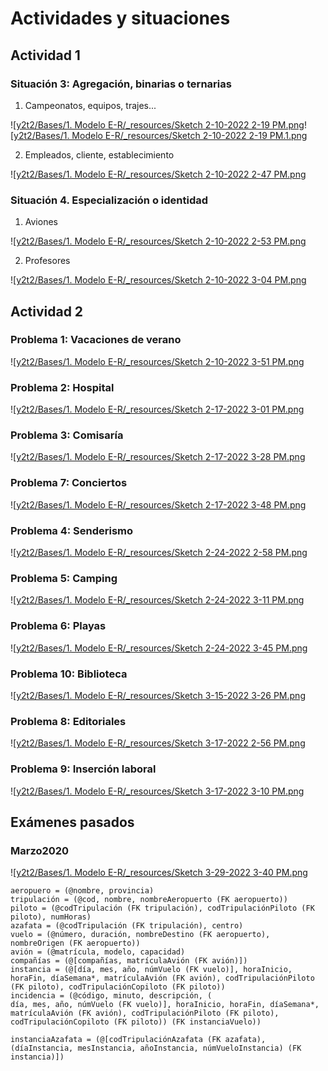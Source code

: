 
# Actividades y situaciones
## Actividad 1

### Situación 3: Agregación, binarias o ternarias

1. Campeonatos, equipos, trajes...

![[y2t2/Bases/1. Modelo E-R/_resources/Sketch 2-10-2022 2-19 PM.png](_resources/Sketch%202-10-2022%202-19%20PM.png)![[y2t2/Bases/1. Modelo E-R/_resources/Sketch 2-10-2022 2-19 PM.1.png](_resources/Sketch%202-10-2022%202-19%20PM.1.png)


2. Empleados, cliente, establecimiento

![[y2t2/Bases/1. Modelo E-R/_resources/Sketch 2-10-2022 2-47 PM.png](_resources/Sketch%202-10-2022%202-47%20PM.png)


### Situación 4. Especialización o identidad

1. Aviones

![[y2t2/Bases/1. Modelo E-R/_resources/Sketch 2-10-2022 2-53 PM.png](_resources/Sketch%202-10-2022%202-53%20PM.png)

2. Profesores

![[y2t2/Bases/1. Modelo E-R/_resources/Sketch 2-10-2022 3-04 PM.png](_resources/Sketch%202-10-2022%203-04%20PM.png)


## Actividad 2

### Problema 1: Vacaciones de verano

![[y2t2/Bases/1. Modelo E-R/_resources/Sketch 2-10-2022 3-51 PM.png](_resources/Sketch%202-10-2022%203-51%20PM.png)


### Problema 2: Hospital

![[y2t2/Bases/1. Modelo E-R/_resources/Sketch 2-17-2022 3-01 PM.png](_resources/Sketch%202-17-2022%203-01%20PM.png)


### Problema 3: Comisaría

![[y2t2/Bases/1. Modelo E-R/_resources/Sketch 2-17-2022 3-28 PM.png](_resources/Sketch%202-17-2022%203-28%20PM.png)


### Problema 7: Conciertos

![[y2t2/Bases/1. Modelo E-R/_resources/Sketch 2-17-2022 3-48 PM.png](_resources/Sketch%202-17-2022%203-48%20PM.png)

### Problema 4: Senderismo

![[y2t2/Bases/1. Modelo E-R/_resources/Sketch 2-24-2022 2-58 PM.png](_resources/Sketch%202-24-2022%202-58%20PM.png)

### Problema 5: Camping

![[y2t2/Bases/1. Modelo E-R/_resources/Sketch 2-24-2022 3-11 PM.png](_resources/Sketch%202-24-2022%203-11%20PM.png)

### Problema 6: Playas

![[y2t2/Bases/1. Modelo E-R/_resources/Sketch 2-24-2022 3-45 PM.png](_resources/Sketch%202-24-2022%203-45%20PM.png)


### Problema 10: Biblioteca

![[y2t2/Bases/1. Modelo E-R/_resources/Sketch 3-15-2022 3-26 PM.png](_resources/Sketch%203-15-2022%203-26%20PM.png)


### Problema 8: Editoriales

![[y2t2/Bases/1. Modelo E-R/_resources/Sketch 3-17-2022 2-56 PM.png](_resources/Sketch%203-17-2022%202-56%20PM.png)


### Problema 9: Inserción laboral

![[y2t2/Bases/1. Modelo E-R/_resources/Sketch 3-17-2022 3-10 PM.png](_resources/Sketch%203-17-2022%203-10%20PM.png)


## Exámenes pasados

### Marzo2020

![[y2t2/Bases/1. Modelo E-R/_resources/Sketch 3-29-2022 3-40 PM.png](_resources/Sketch%203-29-2022%203-40%20PM.png)

```
aeropuero = (@nombre, provincia)
tripulación = (@cod, nombre, nombreAeropuerto (FK aeropuerto))
piloto = (@codTripulación (FK tripulación), codTripulaciónPiloto (FK piloto), numHoras)
azafata = (@codTripulación (FK tripulación), centro)
vuelo = (@número, duración, nombreDestino (FK aeropuerto), nombreOrigen (FK aeropuerto))
avión = (@matrícula, modelo, capacidad)
compañías = (@[compañías, matrículaAvión (FK avión)])
instancia = (@[día, mes, año, númVuelo (FK vuelo)], horaInicio, horaFin, díaSemana*, matrículaAvión (FK avión), codTripulaciónPiloto (FK piloto), codTripulaciónCopiloto (FK piloto))
incidencia = (@código, minuto, descripción, (
día, mes, año, númVuelo (FK vuelo)], horaInicio, horaFin, díaSemana*, matrículaAvión (FK avión), codTripulaciónPiloto (FK piloto), codTripulaciónCopiloto (FK piloto)) (FK instanciaVuelo))

instanciaAzafata = (@[codTripulaciónAzafata (FK azafata), (díaInstancia, mesInstancia, añoInstancia, númVueloInstancia) (FK instancia)])
```
